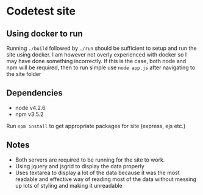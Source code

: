 # Codetest site

## Using docker to run

Running `./build` followed by `./run` should be sufficient to setup and run the site using docker. I am however not overly experienced with docker so I may have done something incorrectly. If this is the case, both node and npm will be required, then to run simple use `node app.js` after navigating to the site folder

## Dependencies

 * node v4.2.6
 * npm v3.5.2


Run `npm install` to get appropriate packages for site (express, ejs etc.)


## Notes

 * Both servers are required to be running for the site to work.
 * Using jquery and jsgrid to display the data properly
 * Uses textarea to display a lot of the data because it was the most readable and effective way of reading most of the data without messing up lots of styling and making it unreadable
